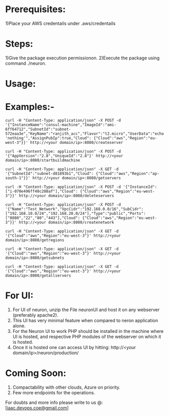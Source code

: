 # Prerequisites:

  1)Place your AWS credentails under .aws/credentails

# Steps:

  1)Give the package execution permissionon.
  2)Execute the package using command ./neuron.

# Usage:

  # Examples:-

    curl -H "Content-Type: application/json" -X POST -d '{"InstanceName":"consul-machine","ImageId":"ami-6ff64712","SubnetId":"subnet-572eaa3e","KeyName":"ranjith_acc","Flavor":"t2.micro","UserData":"echo 'nothing'","AssignPubIp":true,"Cloud": {"Cloud":"aws","Region":"eu-west-3"}}' http://<your domain/ip>:8080/createserver

    curl -H "Content-Type: application/json" -X POST -d '{"AppVersion":"2.8","UniqueId":"2.8"}' http://<your domain/ip>:8080/startbuildmachine

    curl -H "Content-Type: application/json" -X GET -d '{"SubnetId":"subnet-d81893b1","Cloud": {"Cloud":"aws","Region":"ap-south-1"}}' http://<your domain/ip>:8080/getservers

    curl -H "Content-Type: application/json" -X POST -d '{"InstanceId":["i-070e496ff40c208af"],"Cloud": {"Cloud":"aws","Region":"eu-west-3"}}' http://<your domain/ip>:8080/deleteservers

    curl -H "Content-Type: application/json" -X POST -d '{"Name":"Test_Network","VpcCidr":"192.168.0.0/16","SubCidr":["192.168.10.0/24","192.168.20.0/24"],"Type":"public","Ports":["8080","22","80","443"],"Cloud": {"Cloud":"aws","Region":"eu-west-3"}}' http://<your domain/ip>:8080/createnetwork

    curl -H "Content-Type: application/json" -X GET -d '{"Cloud":"aws","Region":"eu-west-3"}' http://<your domain/ip>:8080/getregions

    curl -H "Content-Type: application/json" -X GET -d '{"Cloud":"aws","Region":"eu-west-3"}' http://<your domain/ip>:8080/getsubnets

    curl -H "Content-Type: application/json" -X GET -d '{"Cloud":"aws","Region":"eu-west-3"}' http://<your domain/ip>:8080/getallservers

  
# For UI:

  1) For UI of neuron, unzip the File neuronUI and host it on any webserver (preferably apache2).
  2) This UI has very minimal feature when compared to neron application alone.
  3) For the Neuron UI to work PHP should be installed in the machine where UI is hosted, and respective PHP modules of the webserver on which it is hosted.
  4) Once it is hosted one can access UI by hitting: http://<your domain/ip>/neuron/production/

# Coming Soon:

  1) Compactability with other clouds, Azure on priority.
  3) Few more endpoints for the operations.
  
For doubts and more info please write to us @: [iaac.devops.coe@gmail.com]
